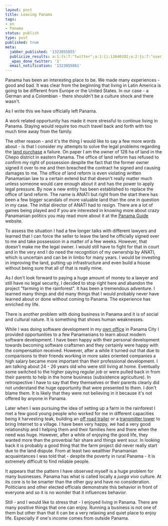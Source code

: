 ```yaml
---
layout: post
title: Leaving Panama
tags:
- en
- Panama
status: publish
type: post
published: true
meta:
  jabber_published: '1323055855'
  publicize_results: a:1:{s:7:"twitter";a:1:{i:13640102;a:2:{s:7:"user_id";s:10:"snscaimito";s:7:"post_id";s:18:"143532783258710016";}}}
  _wpas_done_twitter: '1'
  email_notification: '1323055861'
---
```

<p>Panama has been an interesting place to be. We made many experiences - good and bad. It was clear from the beginning that living in Latin America is going to be different from Europe or the United States. In our case - a German and a Colombian - there shouldn't be a culture shock and there wasn't.</p>
<p>As I write this we have officially left Panama.</p>
<p>A work related opportunity has made it more stressful to continue living in Panama. Staying would require too much travel back and forth with too much time away from the family.</p>
<p>The other reason - and it's the thing I would like to say a few more words about - is that I consider my attempts to solve the legal problems regarding the <a href="http://blog.stephan-schwab.com/2010/08/06/farm-plans-on-hold-due-to-authority-dragging-their-feet/">land purchase</a> a failure. On paper I am the owner of 128 ha of land in the Chepo district in eastern Panama. The office of land reform has refused to confirm my right of possession despite the fact that the former owner signed it over to me and then breached the contract he signed and causing damages to me. The office of land reform is even violating written Panamanian law to a certain extend but that doesn't really matter much unless someone would care enough about it and has the power to apply legal pressure. By now a new entity has been established to replace the office of land reform. The name is ANATI but right from the start there has been a few bigger scandals of more valuable land than the one in question in my case. The initial director of ANATI had to resign. There are a lot of games being played and if you are interested in knowing more about crazy Panamanian politics you may read more about it at the <a href="http://www.panama-guide.com/">Panama Guide</a> website.</p>
<p>To assess the situation I had a few longer talks with different lawyers and learned that I can force the seller to leave the land he officially signed over to me and take possession in a matter of a few weeks. However, that doesn't make me the legal owner. I would still have to fight for that in court and in the very end I do need the recognition of my ownership by ANATI, which is uncertain and can be in limbo for many years. I would be investing in improving the land, putting up infrastructure and even build a house without being sure that all of that is really mine.</p>
<p>As I don't look forward to paying a huge amount of money to a lawyer and still have no legal security, I decided to stop right here and abandon the project "farming in the rainforest". It has been a tremendous adventure. I learned many things and did many things that I would probably never have learned about or done without coming to Panama. The experience has enriched my life.</p>
<p>There is another problem with doing business in Panama and it is of social and cultural nature. It is something that shows human weaknesses.</p>
<p>While I was doing software development in my <a href="http://blog.stephan-schwab.com/2006/07/10/arrived-in-panama-and-started-working-in-my-new-office/">own office</a> in Panama City I provided opportunities to a few Panamanians to learn about modern software development. I have been happy with their personal development towards becoming software craftsmen and they certainly were happy with the compensation received. However, after a while it turned out that due to comparisons to their friends working in more sales oriented companies a high salary became more important than their professional development. I am talking about 24 - 26 years old who were still living at home. Eventually some switched to the higher paying regular <em>job</em> or were pulled back in from their parents to help in the home business (subsistence agriculture). In retrospective I have to say that they themselves or their parents clearly did not understand the huge opportunity that were presented to them. I don't blame them. It is likely that they were not believing in it because it's not offered by anyone in Panama.</p>
<p>Later when I was pursuing the idea of setting up a farm in the rainforest I met a few good young people who worked for me in different capacities being it harvesting teak, building an <a href="http://blog.stephan-schwab.com/2009/12/27/homemade-offroad-trailer/">off road trailer</a> or a <a href="http://blog.stephan-schwab.com/2010/04/12/building-a-transmitter-over-the-weekend/">transmitter tower</a> to bring Internet to a village. I have been very happy, we had a very good relationship and I helping them and their families here and there when the need was huge. However, after a while of enjoying the good life, they wanted more than the proverbial fair share and things went sour. In looking back it is probably a good thing that the farm project did never really start due to the land dispute. From at least two wealthier Panamanian acquaintances I was told that - despite the poverty in rural Panama - it is extremely difficult to find reliable people.</p>
<p>It appears that the pattern I have observed myself is a huge problem for many businesses. Panama has what is called locally a <em>juega vivo</em> culture. At its core is to be smarter than the other guy and have no consideration. Politicians and other elected officials demonstrate this behavior in front of everyone and so it is no wonder that it influences behavior.</p>
<p>Still - and I would like to stress that - I enjoyed living in Panama. There are many positive things that one can enjoy. Running a business is not one of them but other than that it can be a very relaxing and quiet place to enjoy life. Especially if one's income comes from outside Panama.</p>
<p> </p>
